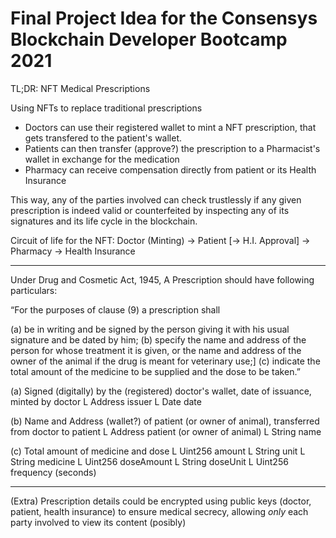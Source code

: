 # Final Project Idea for the Consensys Blockchain Developer Bootcamp 2021

TL;DR: NFT Medical Prescriptions

Using NFTs to replace traditional prescriptions

- Doctors can use their registered wallet to mint a NFT prescription, that gets transfered to the patient's wallet.
- Patients can then transfer (approve?) the prescription to a Pharmacist's wallet in exchange for the medication
- Pharmacy can receive compensation directly from patient or its Health Insurance

This way, any of the parties involved can check trustlessly if any given prescription is indeed valid or counterfeited by inspecting any of its signatures and its life cycle in the blockchain.


Circuit of life for the NFT:
  Doctor (Minting) -> Patient [-> H.I. Approval] -> Pharmacy -> Health Insurance

---

Under Drug and Cosmetic Act, 1945, A Prescription should have following particulars:

“For the purposes of clause (9) a prescription shall

(a) be in writing and be signed by the person giving it with his usual signature and be dated by him;
(b) specify the name and address of the person for whose treatment it is given, or the name and address of the owner of the animal if the drug is meant for veterinary use;]
(c) indicate the total amount of the medicine to be supplied and the dose to be taken.”


(a) Signed (digitally) by the (registered) doctor's wallet, date of issuance, minted by doctor
  L Address issuer
  L Date date

(b) Name and Address (wallet?) of patient (or owner of animal), transferred from doctor to patient
  L Address patient (or owner of animal)
  L String name

(c) Total amount of medicine and dose
  L Uint256 amount
  L String unit
  L String medicine
  L Uint256 doseAmount
  L String doseUnit
  L Uint256 frequency (seconds)

---

  (Extra) Prescription details could be encrypted using public keys (doctor, patient, health insurance) to ensure medical secrecy, allowing *only* each party involved to view its content (posibly)
